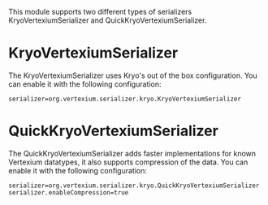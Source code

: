 This module supports two different types of serializers KryoVertexiumSerializer and QuickKryoVertexiumSerializer.

# KryoVertexiumSerializer

The KryoVertexiumSerializer uses Kryo's out of the box configuration. You can enable it with the following configuration:

```
serializer=org.vertexium.serializer.kryo.KryoVertexiumSerializer
```

# QuickKryoVertexiumSerializer

The QuickKryoVertexiumSerializer adds faster implementations for known Vertexium datatypes, it also supports compression
of the data. You can enable it with the following configuration:

```
serializer=org.vertexium.serializer.kryo.QuickKryoVertexiumSerializer
serializer.enableCompression=true
```
